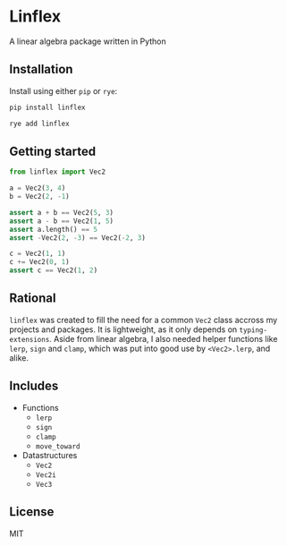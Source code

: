 # Linflex

A linear algebra package written in Python

## Installation

Install using either `pip` or `rye`:

```bash
pip install linflex
```

```bash
rye add linflex
```

## Getting started

```python
from linflex import Vec2

a = Vec2(3, 4)
b = Vec2(2, -1)

assert a + b == Vec2(5, 3)
assert a - b == Vec2(1, 5)
assert a.length() == 5
assert -Vec2(2, -3) == Vec2(-2, 3)

c = Vec2(1, 1)
c += Vec2(0, 1)
assert c == Vec2(1, 2)
```

## Rational

`linflex` was created to fill the need for a common `Vec2` class accross my projects and packages. It is lightweight, as it only depends on `typing-extensions`. Aside from linear algebra, I also needed helper functions like `lerp`, `sign` and `clamp`, which was put into good use by `<Vec2>.lerp`, and alike.

## Includes

- Functions
  - `lerp`
  - `sign`
  - `clamp`
  - `move_toward`
- Datastructures
  - `Vec2`
  - `Vec2i`
  - `Vec3`

## License

MIT
